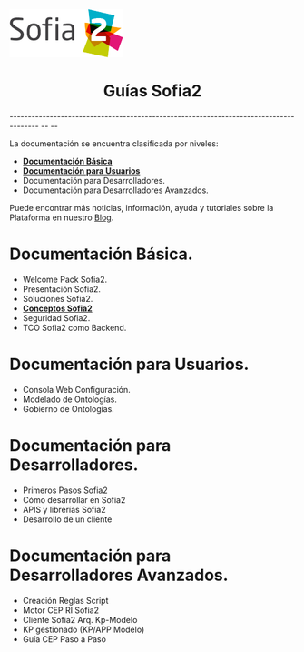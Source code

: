 
  ![](../images/logo_sofia2_grande.png)   
  <h1 ALIGN=CENTER>Guías Sofia2</h1>
  -------------------------------------------------------------------------------------- -- --
  


La documentación se encuentra clasificada por niveles:

* [**Documentación Básica**](#documentacion-basica)
* [**Documentación para Usuarios**](#documentacion-para-usuarios)
* Documentación para Desarrolladores.
* Documentación para Desarrolladores Avanzados.

Puede encontrar más noticias, información, ayuda y tutoriales sobre la Plataforma en nuestro [Blog](https://about.sofia2.com/).


Documentación Básica.
=====================

* Welcome Pack Sofia2.
* Presentación Sofia2.
* Soluciones Sofia2.
* [**Conceptos Sofia2**](manuals/basico/SOFIA2-Conceptos_SOFIA2.md)
* Seguridad Sofia2.
* TCO Sofia2 como Backend.


Documentación para Usuarios.
===========================

* Consola Web Configuración.
* Modelado de Ontologías.
* Gobierno de Ontologías.


Documentación para Desarrolladores.
===================================

* Primeros Pasos Sofia2
* Cómo desarrollar en Sofia2
* APIS y librerías Sofia2
* Desarrollo de un cliente


Documentación para Desarrolladores Avanzados.
=============================================
* Creación Reglas Script
* Motor CEP RI Sofia2
* Cliente Sofia2 Arq. Kp-Modelo
* KP gestionado (KP/APP Modelo)
* Guía CEP Paso a Paso



